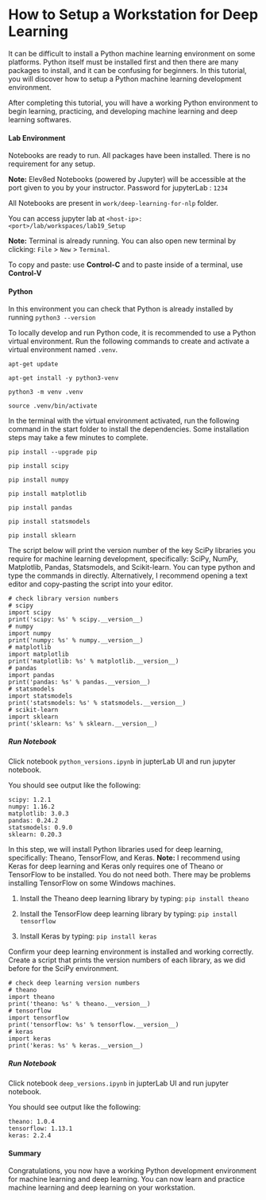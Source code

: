 # How to Setup a Workstation for Deep Learning

It can be difficult to install a Python machine learning environment on some platforms. Python
itself must be installed first and then there are many packages to install, and it can be confusing
for beginners. In this tutorial, you will discover how to setup a Python machine learning
development environment.

After completing this tutorial, you will have a working Python environment to begin learning,
practicing, and developing machine learning and deep learning softwares.

#### Lab Environment
Notebooks are ready to run. All packages have been installed. There is no requirement for any setup.

**Note:** Elev8ed Notebooks (powered by Jupyter) will be accessible at the port given to you by your instructor. Password for jupyterLab : `1234`

All Notebooks are present in `work/deep-learning-for-nlp` folder.

You can access jupyter lab at `<host-ip>:<port>/lab/workspaces/lab19_Setup`

**Note:** Terminal is already running. You can also open new terminal by clicking:
`File` > `New` > `Terminal`.

To copy and paste: use **Control-C** and to paste inside of a terminal, use **Control-V**

#### Python
In this environment you can check that Python is already installed by running `python3 --version`

To locally develop and run Python code, it is recommended to use a Python virtual environment. Run the following commands to create and activate a virtual environment named `.venv`.

`apt-get update`

`apt-get install -y python3-venv`

`python3 -m venv .venv`

`source .venv/bin/activate`

In the terminal with the virtual environment activated, run the following command in the start folder to install the dependencies. Some installation steps may take a few minutes to complete.

`pip install --upgrade pip`

`pip install scipy`

`pip install numpy`

`pip install matplotlib`

`pip install pandas`

`pip install statsmodels`

`pip install sklearn`

The script below will print the version number of the key SciPy libraries you require for
machine learning development, specifically: SciPy, NumPy, Matplotlib, Pandas, Statsmodels,
and Scikit-learn. You can type python and type the commands in directly. Alternatively, I
recommend opening a text editor and copy-pasting the script into your editor.

```
# check library version numbers
# scipy
import scipy
print('scipy: %s' % scipy.__version__)
# numpy
import numpy
print('numpy: %s' % numpy.__version__)
# matplotlib
import matplotlib
print('matplotlib: %s' % matplotlib.__version__)
# pandas
import pandas
print('pandas: %s' % pandas.__version__)
# statsmodels
import statsmodels
print('statsmodels: %s' % statsmodels.__version__)
# scikit-learn
import sklearn
print('sklearn: %s' % sklearn.__version__)
```

##### Run Notebook
Click notebook `python_versions.ipynb` in jupterLab UI and run jupyter notebook.

You should see output like the following:

```
scipy: 1.2.1
numpy: 1.16.2
matplotlib: 3.0.3
pandas: 0.24.2
statsmodels: 0.9.0
sklearn: 0.20.3
```

In this step, we will install Python libraries used for deep learning, specifically: Theano,
TensorFlow, and Keras. **Note:** I recommend using Keras for deep learning and Keras only
requires one of Theano or TensorFlow to be installed. You do not need both. There may be
problems installing TensorFlow on some Windows machines.

1. Install the Theano deep learning library by typing:
`pip install theano` 

2. Install the TensorFlow deep learning library by typing:
`pip install tensorflow` 

3. Install Keras by typing:
`pip install keras` 

Confirm your deep learning environment is installed and working correctly. Create a script that prints the version numbers of each library, as we did before for the SciPy
environment.

```
# check deep learning version numbers
# theano
import theano
print('theano: %s' % theano.__version__)
# tensorflow
import tensorflow
print('tensorflow: %s' % tensorflow.__version__)
# keras
import keras
print('keras: %s' % keras.__version__)
```

##### Run Notebook
Click notebook `deep_versions.ipynb` in jupterLab UI and run jupyter notebook.

You should see output like the following:

```
theano: 1.0.4
tensorflow: 1.13.1
keras: 2.2.4
```

#### Summary
Congratulations, you now have a working Python development environment for machine learning
and deep learning. You can now learn and practice machine learning and deep learning on your
workstation.

